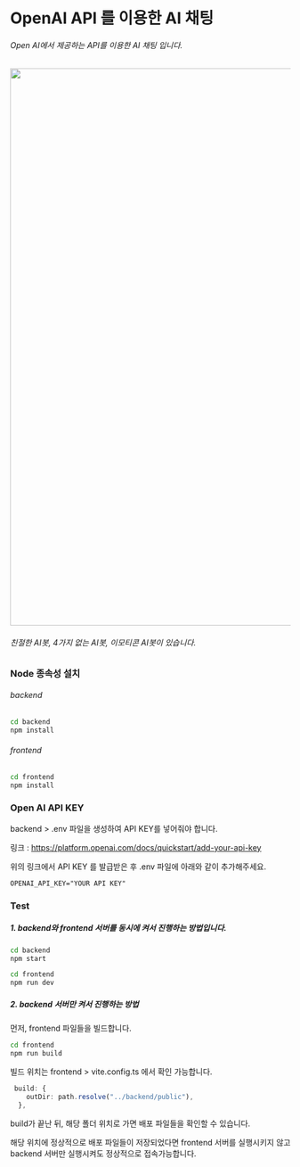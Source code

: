 # OpenAI API 를 이용한 AI 채팅

###### Open AI에서 제공하는 API를 이용한 AI 채팅 입니다.
<img width="1000" src="https://user-images.githubusercontent.com/82563539/223348379-82e6525c-509b-4ffb-b87f-e844d9f6c221.gif"/>

###### 친절한 AI봇, 4가지 없는 AI봇, 이모티콘 AI봇이 있습니다.

### Node 종속성 설치
###### backend 

```Bash
cd backend
npm install
```

###### frontend

```Bash
cd frontend
npm install
```


### Open AI API KEY
backend > .env 파일을 생성하여 API KEY를 넣어줘야 합니다.

링크 : https://platform.openai.com/docs/quickstart/add-your-api-key

위의 링크에서 API KEY 를 발급받은 후 .env 파일에 아래와 같이 추가해주세요.

```OPENAI_API_KEY="YOUR API KEY"```


### Test

##### 1. backend와 frontend 서버를 동시에 켜서 진행하는 방법입니다.

```Bash
cd backend
npm start
```

```Bash
cd frontend
npm run dev
```





##### 2. backend 서버만 켜서 진행하는 방법

먼저, frontend 파일들을 빌드합니다.

```Bash
cd frontend
npm run build
```

빌드 위치는 frontend > vite.config.ts 에서 확인 가능합니다.

```Typescript
 build: {
    outDir: path.resolve("../backend/public"),
  },
```

build가 끝난 뒤, 해당 폴더 위치로 가면 배포 파일들을 확인할 수 있습니다.

해당 위치에 정상적으로 배포 파일들이 저장되었다면 frontend 서버를 실행시키지 않고 backend 서버만 실행시켜도 정상적으로 접속가능합니다.
